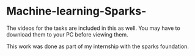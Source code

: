 # Machine-learning-Sparks-
The videos for the tasks are included in this as well. You may have to download them to your PC before viewing them.


This work was done as part of my internship with the sparks foundation.
